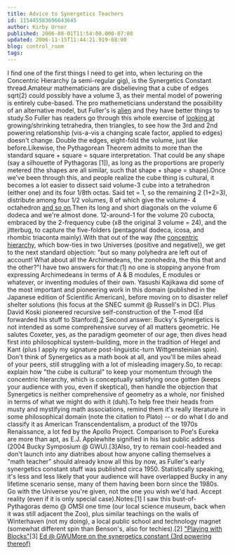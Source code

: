 ```yaml
---
title: Advice to Synergetics Teachers
id: 115445583696643645
author: Kirby Urner
published: 2006-08-01T11:54:00.000-07:00
updated: 2006-11-15T11:44:21.919-08:00
blog: control_room
tags: 
---
```


I find one of the first things I need to get into, when lecturing on the Concentric Hierarchy (a semi-regular gig), is the Synergetics Constant thread.Amateur mathematicians are disbelieving that a cube of edges sqrt(2) could possibly have a volume 3, as their mental model of powering is entirely cube-based. The pro mathemeticians understand the possibility of an alternative model, but Fuller's is [alien](http://www.4dsolutions.net/ocn/alien.html) and they have better things to study.So Fuller has readers go through this whole exercise of [looking at](http://www.rwgrayprojects.com/synergetics/s09/figs/f9001.html) growing/shrinking tetrahedra, then triangles, to see how the 3rd and 2nd powering relationship (vis-a-vis a changing scale factor, applied to edges) doesn't change. Double the edges, eight-fold the volume, just like before.Likewise, the Pythagorean Theorem admits to more than the standard square + square = square interpretation. That could be any shape (say a silhouette of Pythagoras [1]), as long as the proportions are properly metered (the shapes are all similar, such that shape + shape = shape).Once we've been through this, and people realize the cube thing is cultural, it becomes a lot easier to dissect said volume-3 cube into a tetrahedron (either one) and its four 1/8th octas. Said tet = 1, so the remaining 2 (1+2=3), distribute among four 1/2 volumes, 8 of which give the volume- 4 octahedron [and so on](http://www.rwgrayprojects.com/synergetics/plates/figs/plate03.html).Then its long and short diagonals on the volume 6 dodeca and we're almost done. 12-around-1 for the volume 20 cubocta, embraced by the 2-frequency cube (x8 the original 3 volume = 24), and the jitterbug, to capture the five-folders (pentagonal dodeca, icosa, and rhombic triaconta mainly).With that out of the way (the [concentric hierarchy](http://www.rwgrayprojects.com/synergetics/plates/figs/plate09.html), which bow-ties in two Universes (positive and negative)), we get to the next standard objection: "but so many polyhedra are left out of account! What about all the Archimedeans, the zonohedra, the this that and the other?"I have two answers for that:(1) no one is stopping anyone from expressing Archimedeans in terms of A & B modules, E modules or whatever, or inventing modules of their own. Yasushi Kajikawa did some of the most important and pioneering work in this domain (published in the Japanese edition of Scientific American), before moving on to disaster relief shelter solutions (his focus at the SNEC summit @ Russell's in DC). Plus David Koski pioneered recursive self-construction of the T-mod (Ed forwarded his stuff to Stanford).[2](2) Second answer: Bucky's Synergetics is not intended as some comprehensive survey of all matters geometric. He salutes Coxeter, yes, as the paradigm geometer of our age, then dives head first into philosophical system-building, more in the tradition of Hegel and Kant (plus I apply my signature post-linguistic-turn Wittgensteinian spin). Don't think of Synergetics as a math book at all, and you'll be miles ahead of your peers, still struggling with a lot of misleading imagery.So, to recap: explain how "the cube is cultural" to keep your momentum through the concentric hierarchy, which is conceptually satisfying once gotten (keeps your audience with you, even if skeptical), then handle the objection that Synergetics is neither comprehensive of geometry as a whole, nor finished in terms of what we might do with it (duh).To help free their heads from musty and mystifying math associations, remind them it's really literature in some philosophical domain (note the citation to Plato) -- or do what I do and classify it as American Transcendentalism, a product of the 1970s Renaissance, a lot fed by the Apollo Project. Comparison to Poe's Eureka are more than apt, as E.J. Applewhite signified in his last public address (2004 Bucky Symposium @ GWU).[3]Also, try to remain cool-headed and don't launch into any diatribes about how anyone calling themselves a "math teacher" should already know all this by now, as Fuller's early synergetics constant stuff was published circa 1950. Statistically speaking, it's less and less likely that your audience will have overlapped Bucky in any lifetime scenario sense, many of them having been born since the 1980s. Go with the Universe you're given, not the one you wish we'd had. Accept reality (even if it is only special case).Notes:[1] I saw this bust-of-Pythagoras demo @ OMSI one time (our local science museum, back when it was still adjacent the Zoo), plus similar teachings on the walls of Winterhaven (not my doing), a local public school and technology magnet (somewhat different spin than Benson's, also for techies).[](http://www.grunch.net/synergetics/quadray/pythag2.gif)[2] ["Playing with Blocks"](http://www.4dsolutions.net/synergetica/synergetica5.html)[3] [Ed @ GWU](http://mybizmo.blogspot.com/2005/02/ayatollah-of-tetrahedron.html)[More on the synergetics constant (3rd powering thereof)](http://mybizmo.blogspot.com/2006/07/practicing-multiculturalism.html)